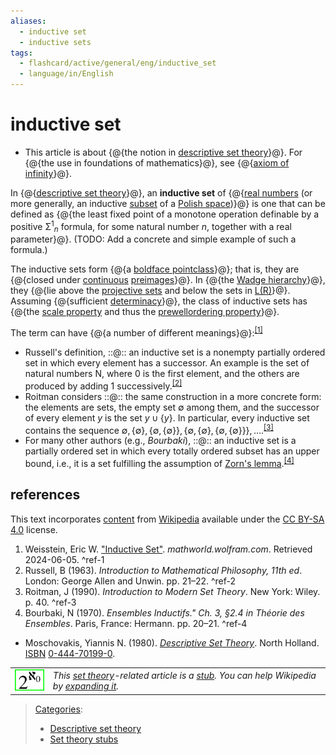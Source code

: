 ```yaml
---
aliases:
  - inductive set
  - inductive sets
tags:
  - flashcard/active/general/eng/inductive_set
  - language/in/English
---
```


# inductive set

- This article is about {@{the notion in [descriptive set theory](descriptive%20set%20theory.md)}@}. For {@{the use in foundations of mathematics}@}, see {@{[axiom of infinity](axiom%20of%20infinity.md)}@}. <!--SR:!2025-01-09,14,292!2025-01-10,15,292!2025-01-06,11,272-->

<!-- | ![](../../archives/Wikimedia%20Commons/Text%20document%20with%20red%20question%20mark.svg) | This article includes a list of [general references](https://en.wikipedia.org/wiki/Wikipedia:Citing%20sources#General%20references), but __it lacks sufficient corresponding [inline citations](https://en.wikipedia.org/wiki/Wikipedia:Citing%20sources#Inline%20citations)__. Please help to [improve](https://en.wikipedia.org/wiki/Wikipedia:WikiProject%20Reliability) this article by [introducing](https://en.wikipedia.org/wiki/Wikipedia:When%20to%20cite) more precise citations. _\(March 2011\)__ \([Learn how and when to remove this message](https://en.wikipedia.org/wiki/Help:Maintenance%20template%20removal)\)_ | -->

<!-- _Bourbaki also defines an inductive set to be a partially ordered set that satisfies the hypothesis of [Zorn's lemma](Zorn's%20lemma.md) when nonempty._ -->

In {@{[descriptive set theory](descriptive%20set%20theory.md)}@}, an __inductive set__ of {@{[real numbers](real%20number.md) \(or more generally, an inductive [subset](subset.md) of a [Polish space](Polish%20space.md)\)}@} is one that can be defined as {@{the least fixed point of a monotone operation definable by a positive Σ<sup>1</sup><sub>_n_</sub> formula, for some natural number _n_, together with a real parameter}@}. (TODO: Add a concrete and simple example of such a formula.) <!--SR:!2025-01-11,16,290!2025-01-09,14,292!2025-01-08,5,232-->

The inductive sets form {@{a [boldface pointclass](pointclass.md#boldface%20pointclasses)}@}; that is, they are {@{closed under [continuous](continuous%20function.md) [preimages](image%20(mathematics).md#inverse%20image)}@}. In {@{the [Wadge hierarchy](Wadge%20hierarchy.md)}@}, they {@{lie above the [projective sets](projective%20hierarchy.md) and below the sets in [L\(R\)](L(R).md)}@}. Assuming {@{sufficient [determinacy](determinacy.md)}@}, the class of inductive sets has {@{the [scale property](scale%20(descriptive%20set%20theory).md) and thus the [prewellordering property](prewellordering.md)}@}. <!--SR:!2025-01-10,15,292!2025-01-11,16,292!2025-01-21,19,252!2025-01-08,5,232!2025-01-09,14,292!2025-01-09,14,292-->

The term can have {@{a number of different meanings}@}:<sup>[\[1\]](#^ref-1)</sup> <!--SR:!2025-01-06,11,272-->

- Russell's definition, ::@:: an inductive set is a nonempty partially ordered set in which every element has a successor. An example is the set of natural numbers N, where 0 is the first element, and the others are produced by adding 1 successively.<sup>[\[2\]](#^ref-2)</sup> <!--SR:!2025-01-31,26,272!2025-01-07,12,272-->
- Roitman considers ::@:: the same construction in a more concrete form: the elements are sets, the empty set $\emptyset$ among them, and the successor of every element $y$ is the set $y\cup \{y\}$. In particular, every inductive set contains the sequence $\emptyset ,\{\emptyset \},\{\emptyset ,\{\emptyset \}\},\{\emptyset ,\{\emptyset \},\{\emptyset ,\{\emptyset \}\}\},\dots$.<sup>[\[3\]](#^ref-3)</sup> <!--SR:!2025-01-25,22,252!2025-01-10,15,292-->
- For many other authors \(e.g., _Bourbaki_\), ::@:: an inductive set is a partially ordered set in which every totally ordered subset has an upper bound, i.e., it is a set fulfilling the assumption of [Zorn's lemma](Zorn's%20lemma.md).<sup>[\[4\]](#^ref-4)</sup> <!--SR:!2025-01-07,12,272!2025-01-23,21,252-->

## references

This text incorporates [content](https://en.wikipedia.org/wiki/inductive_set) from [Wikipedia](Wikipedia.md) available under the [CC BY-SA 4.0](https://creativecommons.org/licenses/by-sa/4.0/) license.

1. <a id="CITEREFWeisstein"></a> Weisstein, Eric W. ["Inductive Set"](https://mathworld.wolfram.com/InductiveSet.html). _mathworld.wolfram.com_. Retrieved 2024-06-05. <a id="^ref-1"></a>^ref-1
2. <a id="CITEREFRussell1963"></a> Russell, B \(1963\). _Introduction to Mathematical Philosophy, 11th ed_. London: George Allen and Unwin. pp. 21–22. <a id="^ref-2"></a>^ref-2
3. <a id="CITEREFRoitman1990"></a> Roitman, J \(1990\). _Introduction to Modern Set Theory_. New York: Wiley. p. 40. <a id="^ref-3"></a>^ref-3
4. <a id="CITEREFBourbaki1970"></a> Bourbaki, N \(1970\). _Ensembles Inductifs." Ch. 3, §2.4 in Théorie des Ensembles_. Paris, France: Hermann. pp. 20–21. <a id="^ref-4"></a>^ref-4

- <a id="CITEREFMoschovakis, Yiannis N.1980"></a> Moschovakis, Yiannis N. \(1980\). [_Descriptive Set Theory_](https://archive.org/details/descriptivesetth0000mosc). North Holland. [ISBN](ISBN.md) [0-444-70199-0](https://en.wikipedia.org/wiki/Special:BookSources/0-444-70199-0).

|                                                                    |                                                                                                                                                                                                                                 |
| ------------------------------------------------------------------ | ------------------------------------------------------------------------------------------------------------------------------------------------------------------------------------------------------------------------------- |
| ![set theory stub](../../archives/Wikimedia%20Commons/CardContin.svg) | _This [set theory](set%20theory.md)-related article is a [stub](https://en.wikipedia.org/wiki/Wikipedia:Stub). You can help Wikipedia by [expanding it](https://en.wikipedia.org/w/index.php?title=Inductive_set&action=edit)._ |

> [Categories](https://en.wikipedia.org/wiki/Help:Category):
>
> - [Descriptive set theory](https://en.wikipedia.org/wiki/Category:Descriptive%20set%20theory)
> - [Set theory stubs](https://en.wikipedia.org/wiki/Category:Set%20theory%20stubs)
